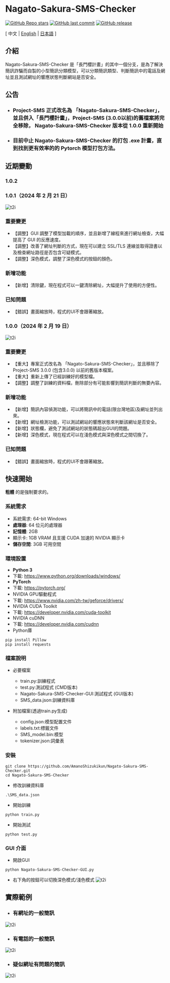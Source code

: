 # Nagato-Sakura-SMS-Checker

[![GitHub Repo stars](https://img.shields.io/github/stars/AmanoShizukikun/Nagato-Sakura-SMS-Checker?style=social)](https://github.com/AmanoShizukikun/Nagato-Sakura-SMS-Checker/stargazers)
[![GitHub last commit](https://img.shields.io/github/last-commit/AmanoShizukikun/Nagato-Sakura-SMS-Checker)](https://github.com/AmanoShizukikun/Nagato-Sakura-SMS-Checker/commits/main)
[![GitHub release](https://img.shields.io/github/v/release/AmanoShizukikun/Nagato-Sakura-SMS-Checker)](https://github.com/AmanoShizukikun/Nagato-Sakura-SMS-Checker/releases)

\[ 中文 | [English](README_en.md) | [日本語](README_jp.md) \]

## 介紹
Nagato-Sakura-SMS-Checker 是「長門櫻計畫」的其中一個分支，是為了解決簡訊詐騙而自製的小型簡訊分類模型，可以分類簡訊類型、判斷簡訊中的電話及網址並且測試網址的響應狀態判斷網站是否安全。

## 公告
- ### Project-SMS 正式改名為 「Nagato-Sakura-SMS-Checker」，並且併入「長門櫻計畫」，Project-SMS (3.0.0以前)的舊檔案將完全移除， Nagato-Sakura-SMS-Checker 版本從 1.0.0 重新開始
- ### 目前中止 Nagato-Sakura-SMS-Checker 的打包 .exe 計畫，直到找到更有效率的的 Pytorch 模型打包方法。

## 近期變動
### 1.0.2
### 1.0.1（2024 年 2 月 21 日）
![t2i](assets/preview/1.0.1.png)
### 重要變更
- 【調整】GUI 調整了模型加載的順序，並且新增了線程來進行網址檢查，大幅提高了 GUI 的反應速度。
- 【調整】改善了網址判斷的方式，現在可以建立 SSL/TLS 連線並取得證書以及檢查網址路徑是否包含可疑模式。
- 【調整】深色模式，調整了深色模式的按鈕的顏色。
### 新增功能
- 【新增】清除鍵，現在程式可以一鍵清除網址，大幅提升了使用的方便性。
### 已知問題
- 【錯誤】畫面縮放時，程式的UI不會跟著縮放。
  
### 1.0.0（2024 年 2 月 19 日）
![t2i](assets/preview/1.0.0.png)
### 重要變更
- 【重大】專案正式改名為 「Nagato-Sakura-SMS-Checker」，並且移除了Project-SMS 3.0.0 (包含3.0.0) 以前的舊版本檔案。
- 【重大】重新上傳了已經訓練好的模型檔。
- 【調整】調整了訓練的資料檔，刪除部分有可能影響到簡訊判斷的無要內容。
### 新增功能
- 【新增】簡訊內容偵測功能，可以將簡訊中的電話(限台灣地區)及網址並列出來。
- 【新增】網址檢測功能，可以測試網站的響應狀態來判斷該網址是否安全。
- 【新增】狀態欄，避免了測試網站的狀態碼超出GUI的問題。
- 【新增】深色模式，現在程式可以在淺色模式與深色模式之間切換了。
### 已知問題
- 【錯誤】畫面縮放時，程式的UI不會跟著縮放。

## 快速開始
 **粗體** 的是強制要求的。
### 系統需求
- 系統需求: 64-bit Windows
- **處理器**: 64 位元的處理器
- **記憶體**: 2GB
- 顯示卡: 1GB VRAM 且支援 CUDA 加速的 NVIDIA 顯示卡
- **儲存空間**: 3GB 可用空間

### 環境設置
- **Python 3**
- 下載: https://www.python.org/downloads/windows/
- **PyTorch**
- 下載: https://pytorch.org/
- NVIDIA GPU驅動程式
- 下載: https://www.nvidia.com/zh-tw/geforce/drivers/
- NVIDIA CUDA Toolkit
- 下載: https://developer.nvidia.com/cuda-toolkit
- NVIDIA cuDNN
- 下載: https://developer.nvidia.com/cudnn
- Python庫
```shell
pip install Pillow
pip install requests
```

### 檔案說明
- 必要檔案
  - train.py:訓練程式
  - test.py:測試程式 (CMD版本)
  - Nagato-Sakura-SMS-Checker-GUI:測試程式 (GUI版本)
  - SMS_data.json:訓練資料庫
  
- 附加檔案(透過train.py生成)
  - config.json:模型配置文件
  - labels.txt:標籤文件
  - SMS_model.bin:模型
  - tokenizer.json:詞彙表

### 安裝
```shell
git clone https://github.com/AmanoShizukikun/Nagato-Sakura-SMS-Checker.git
cd Nagato-Sakura-SMS-Checker
```

- 修改訓練資料庫
```shell
.\SMS_data.json
```

- 開始訓練
```shell
python train.py
```

- 開始測試
```shell
python test.py
```


### GUI 介面
- 開啟GUI
```shell
python Nagato-Sakura-SMS-Checker-GUI.py
```

- 右下角的按鈕可以切換深色模式/淺色模式
![t2i](assets/samples/two_mode.png)

## 實際範例
- ### 有網址的一般簡訊
![t2i](assets/samples/test_01.png)

- ### 有電話的一般簡訊
![t2i](assets/samples/test_02.png)

- ### 疑似網址有問題的簡訊
![t2i](assets/samples/test_03.png)
